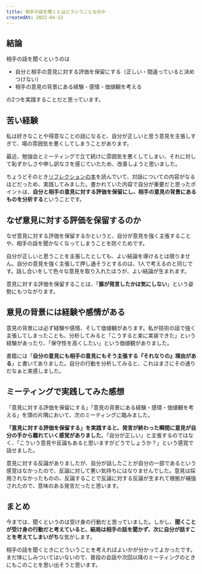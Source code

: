```yaml
---
title: 相手の話を聞くとはどういうことなのか
createdAt: 2022-04-13
---
```


## 結論

相手の話を聞くというのは

- 自分と相手の意見に対する評価を保留にする（正しい・間違っていると決めつけない）
- 相手の意見の背景にある経験・感情・価値観を考える

の2つを実践することだと思っています。

## 苦い経験

私は好きなことや得意なことの話になると、自分が正しいと思う意見を主張しすぎて、場の雰囲気を悪くしてしまうことがあります。

最近、勉強会とミーティングで立て続けに雰囲気を悪くしてしまい、それに対して恥ずかしさや申し訳なさを感じていたため、改善しようと思いました。

ちょうどそのとき[リフレクションの本](https://www.amazon.co.jp/dp/B08WPSH9DR/ref=dp-kindle-redirect?_encoding=UTF8&btkr=1)を読んでいて、対話についての内容がなるほどだっため、実践してみました。書かれていた内容で自分が重要だと思ったポイントは、**自分と相手の意見に対する評価を保留にし、相手の意見の背景にあるものを分析する**ということです。

## なぜ意見に対する評価を保留するのか

なぜ意見に対する評価を保留するかというと、自分が意見を強く主張することや、相手の話を聞かなくなってしまうことを防ぐためです。

自分が正しいと思うことを主張したとしても、よい結論を導けるとは限りません。自分の意見を強く主張して押し通そうとするのは、1人で考えるのと同じです。話し合いをして色々な意見を取り入れたほうが、よい結論が生まれます。

意見に対する評価を保留することは、「**誰が発言したかは気にしない**」という姿勢にもつながります。

## 意見の背景には経験や感情がある

意見の背景には必ず経験や感情、そして価値観があります。私が技術の話で強く主張してしまったことも、分析してみると「こうすると楽に実装できた」という経験があったり、「保守性を高くしたい」という価値観がありました。

書籍には「**自分の意見にも相手の意見にもそう主張する『それなりの』理由がある**」と書いてありました。自分の行動を分析してみると、これはまさにその通りだなぁと実感しました。

## ミーティングで実践してみた感想

「意見に対する評価を保留にする」「意見の背景にある経験・感情・価値観を考える」を頭の片隅において、次のミーティングに臨みました。

**「意見に対する評価を保留する」を実践すると、発言が終わった瞬間に意見が自分の手から離れていく感覚がありました**。「自分が正しい」と主張するのではなく、「こういう意見や反論もあると思いますがどうでしょうか？」という感覚で話せました。

意見に対する反論がありましたが、自分が話したことが自分の一部であるという感覚はなかったので、反論に対して悪い気持ちにはなりませんでした。意見は採用されなかったものの、反論することで反論に対する反論が生まれて根拠が補強されたので、意味のある発言だったと思います。

## まとめ

今までは、聞くというのは受け身の行動だと思っていました。しかし、**聞くことが受け身の行動だと考えていると、結局は相手の話を聞かず、次に自分が話すことを考えてしまいがち**な気がします。

相手の話を聞くときにどういうことを考えればよいかが分かってよかったです。まだ体にしみついてはいないので、普段の会話や次回以降のミーティングのときにもこのことを思い出そうと思います。
